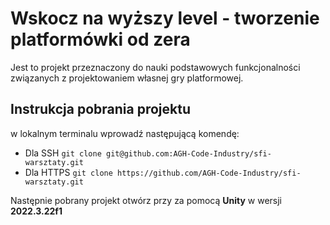 # Wskocz na wyższy level - tworzenie platformówki od zera

Jest to projekt przeznaczony do nauki podstawowych funkcjonalności związanych z projektowaniem własnej gry platformowej. 

## Instrukcja pobrania projektu

w lokalnym terminalu wprowadź następującą komendę:
- Dla SSH `git clone git@github.com:AGH-Code-Industry/sfi-warsztaty.git`
- Dla HTTPS `git clone https://github.com/AGH-Code-Industry/sfi-warsztaty.git`

Następnie pobrany projekt otwórz przy za pomocą **Unity** w wersji **2022.3.22f1**
